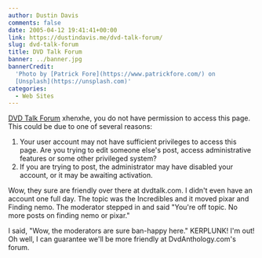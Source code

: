 ```yaml
---
author: Dustin Davis
comments: false
date: 2005-04-12 19:41:41+00:00
link: https://dustindavis.me/dvd-talk-forum/
slug: dvd-talk-forum
title: DVD Talk Forum
banner: ../banner.jpg
bannerCredit:
  'Photo by [Patrick Fore](https://www.patrickfore.com/) on
  [Unsplash](https://unsplash.com)'
categories:
  - Web Sites
---
```


[DVD Talk Forum](http://www.dvdtalk.com/forum/index.php) xhenxhe, you do not
have permission to access this page. This could be due to one of several
reasons:

1.  Your user account may not have sufficient privileges to access this page.
    Are you trying to edit someone else's post, access administrative features
    or some other privileged system?
2.  If you are trying to post, the administrator may have disabled your account,
or it may be awaiting activation.
<!-- more -->

Wow, they sure are friendly over there at dvdtalk.com. I didn't even have an
account one full day. The topic was the Incredibles and it moved pixar and
Finding nemo. The moderator stepped in and said "You're off topic. No more posts
on finding nemo or pixar."

I said, "Wow, the moderators are sure ban-happy here." KERPLUNK! I'm out! Oh
well, I can guarantee we'll be more friendly at DvdAnthology.com's forum.
